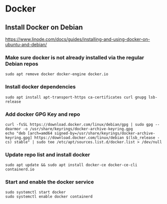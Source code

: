 # Docker

## Install Docker on Debian

https://www.linode.com/docs/guides/installing-and-using-docker-on-ubuntu-and-debian/

### Make sure docker is not already installed via the regular Debian repos

```
sudo apt remove docker docker-engine docker.io
```

### Install docker dependencies

```
sudo apt install apt-transport-https ca-certificates curl gnupg lsb-release
```

### Add docker GPG Key and repo

```
curl -fsSL https://download.docker.com/linux/debian/gpg | sudo gpg --dearmor -o /usr/share/keyrings/docker-archive-keyring.gpg
echo "deb [arch=amd64 signed-by=/usr/share/keyrings/docker-archive-keyring.gpg] https://download.docker.com/linux/debian $(lsb_release -cs) stable" | sudo tee /etc/apt/sources.list.d/docker.list > /dev/null
```

### Update repo list and install docker

```
sudo apt update && sudo apt install docker-ce docker-ce-cli containerd.io
```

### Start and enable the docker service

```
sudo systemctl start docker
sudo systemctl enable docker containerd
```
